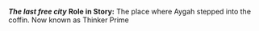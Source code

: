 ***The last free city***
**Role in Story:** The place where Aygah stepped into the coffin. Now known as Thinker Prime
